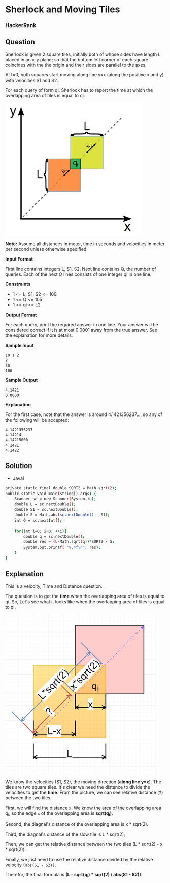 # Sherlock and Moving Tiles

### HackerRank

## Question

Sherlock is given 2 square tiles, initially both of whose sides have length L placed in an x-y plane; so that the bottom left corner of each square coincides with the the origin and their sides are parallel to the axes.

At t=0, both squares start moving along line y=x (along the positive x and y) with velocities S1 and S2.

For each query of form qi, Sherlock has to report the time at which the overlapping area of tiles is equal to qi.

![squares moving](Images/SherlockAndMovingTiles1.png)
 
**Note:** Assume all distances in meter, time in seconds and velocities in meter per second unless otherwise specified.

**Input Format**

First line contains integers L, S1, S2. Next line contains Q, the number of queries. Each of the next Q lines consists of one integer qi in one line.

**Constraints** 
* 1 <= L, S1, S2 <= 10<super>9</super>
* 1 <= Q <= 10<super>5</super>
* 1 <= qi <= L<super>2</super>

**Output Format**

For each query, print the required answer in one line. Your answer will be considered correct if it is at most 0.0001 away from the true answer. See the explanation for more details.

**Sample Input**
```
10 1 2
2
50
100
```

**Sample Output**
```
4.1421
0.0000
```

**Explanation**

For the first case, note that the answer is around 4.1421356237..., so any of the following will be accepted:
```
4.1421356237
4.14214
4.14215000
4.1421
4.1422
```

## Solution
* Java1
```bash
private static final double SQRT2 = Math.sqrt(2);
public static void main(String[] args) {
    Scanner sc = new Scanner(System.in);
    double L = sc.nextDouble();
    double S1 = sc.nextDouble();
    double S = Math.abs(sc.nextDouble() - S1);
    int Q = sc.nextInt();
    
    for(int i=0; i<Q; ++i){
        double q = sc.nextDouble();
        double res = (L-Math.sqrt(q))*SQRT2 / S;
        System.out.printf( "%.4f\n", res);
    }
}
```

## Explanation

This is a velocity, Time and Distance question. 

The question is to get the **time** when the overlapping area of tiles is equal to qi. So, Let's see what it looks like when the overlapping area of tiles is equal to qi.

![overlapping area](Images/SherlockAndMovingTiles2.png)

We know the velocities (S1, S2), the moving direction (**along line y=x**). The tiles are two square tiles. It's clear we need the distance to divide the velocities to get the **time**. From the picture, we can see relative distance (**?**) between the two tiles.

First, we will find the distance `x`. We know the area of the overlapping area q<sub>i</sub>, so the edge `x` of the overlapping area is **sqrt(q<sub>i</sub>)**. 

Second, the diagnal's distance of the overlapping area is x * sqrt(2).

Third, the diagnal's distance of the slow tile is L * sqrt(2);

Then, we can get the relative distance between the two tiles (L * sqrt(2) - x * sqrt(2)).

Finally, we just need to use the relative distance divided by the relative velocity `(abs(S1 - S2))`.

Therefor, the final formula is **(L - sqrt(q<sub>i</sub>) * sqrt(2) / abs(S1 - S2))**.

